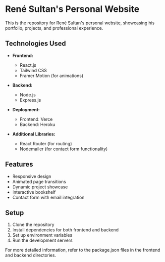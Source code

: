 # René Sultan's Personal Website

This is the repository for René Sultan's personal website, showcasing his portfolio, projects, and professional experience.

## Technologies Used

- **Frontend:**

  - React.js
  - Tailwind CSS
  - Framer Motion (for animations)

- **Backend:**

  - Node.js
  - Express.js
 
- **Deployment:**
  - Frontend: Verce
  - Backend: Heroku

- **Additional Libraries:**
  - React Router (for routing)
  - Nodemailer (for contact form functionality)

## Features

- Responsive design
- Animated page transitions
- Dynamic project showcase
- Interactive bookshelf
- Contact form with email integration

## Setup

1. Clone the repository
2. Install dependencies for both frontend and backend
3. Set up environment variables
4. Run the development servers

For more detailed information, refer to the package.json files in the frontend and backend directories.
